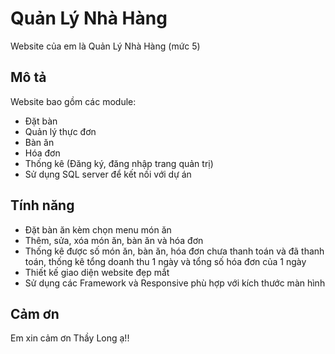 # Quản Lý Nhà Hàng

Website của em là Quản Lý Nhà Hàng (mức 5)

## Mô tả

Website bao gồm các module:
- Đặt bàn
- Quản lý thực đơn
- Bàn ăn
- Hóa đơn
- Thống kê 
(Đăng ký, đăng nhập trang quản trị)
- Sử dụng SQL server để kết nối với dự án

## Tính năng
- Đặt bàn ăn kèm chọn menu món ăn
- Thêm, sửa, xóa món ăn, bàn ăn và hóa đơn
- Thống kê được số món ăn, bàn ăn, hóa đơn chưa thanh toán và đã thanh toán, thống kê tổng doanh thu 1 ngày và tổng số hóa đơn của 1 ngày
- Thiết kế giao diện website đẹp mắt
- Sử dụng các Framework và Responsive phù hợp với kích thước màn hình

## Cảm ơn

Em xin cảm ơn Thầy Long ạ!!

